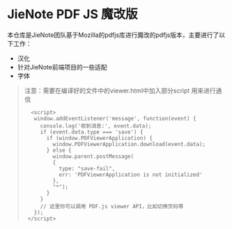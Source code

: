 # JieNote PDF JS 魔改版

本仓库是JieNote团队基于Mozilla的pdfjs库进行魔改的pdfjs版本，主要进行了以下工作：
* 汉化
* 针对JieNote前端项目的一些适配
* 字体

> 注意：需要在编译好的文件中的viewer.html中加入部分script 用来进行通信
> ```
>   <script>
>    window.addEventListener('message', function(event) {
>      console.log('收到消息:', event.data);
>      if (event.data.type === 'save') {
>        if (window.PDFViewerApplication) {
>          window.PDFViewerApplication.download(event.data);
>        } else {
>          window.parent.postMessage(
>          {
>            type: "save-fail",
>            err: 'PDFViewerApplication is not initialized'
>          },
>          "*");
>        }
>      }
>      // 这里你可以调用 PDF.js viewer API，比如切换页码等
>    });
>  </script>
>
